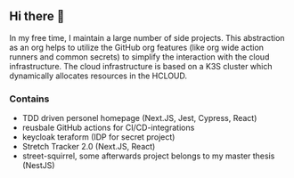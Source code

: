 ## Hi there 👋

In my free time, I maintain a large number of side projects. This abstraction as an org helps to utilize the GitHub org features (like org wide action runners and common secrets) to simplify the interaction with the cloud infrastructure. The cloud infrastructure is based on a K3S cluster which dynamically allocates resources in the HCLOUD.

### Contains

- TDD driven personel homepage (Next.JS, Jest, Cypress, React)
- reusbale GitHub actions for CI/CD-integrations
- keycloak teraform (IDP for secret project)
- Stretch Tracker 2.0 (Next.JS, React)
- street-squirrel, some afterwards project belongs to my master thesis (NestJS)
